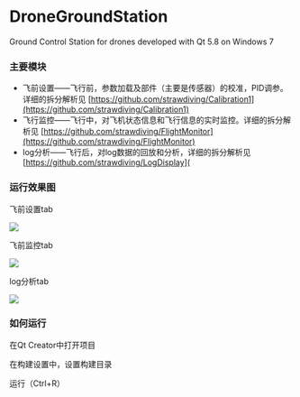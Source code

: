 # DroneGroundStation
Ground Control Station for drones developed with Qt 5.8 on Windows 7

### 主要模块

- 飞前设置——飞行前，参数加载及部件（主要是传感器）的校准，PID调参。详细的拆分解析见 [https://github.com/strawdiving/Calibration1](https://github.com/strawdiving/Calibration1)
- 飞行监控——飞行中，对飞机状态信息和飞行信息的实时监控。详细的拆分解析见 [https://github.com/strawdiving/FlightMonitor](https://github.com/strawdiving/FlightMonitor)
- log分析——飞行后，对log数据的回放和分析，详细的拆分解析见[https://github.com/strawdiving/LogDisplay](

### 运行效果图

飞前设置tab

![](https://raw.githubusercontent.com/strawdiving/DroneGroundStation/master/runImages/1.PNG)

飞前监控tab

![](https://raw.githubusercontent.com/strawdiving/DroneGroundStation/master/runImages/2.PNG)

log分析tab

![](https://raw.githubusercontent.com/strawdiving/DroneGroundStation/master/runImages/log.PNG)

### 如何运行

在Qt Creator中打开项目

在构建设置中，设置构建目录

运行（Ctrl+R）



